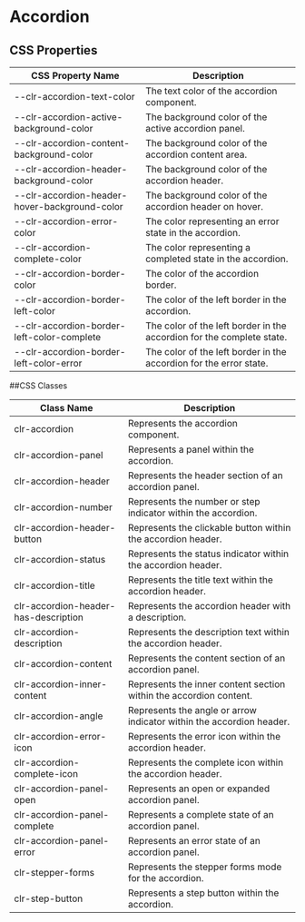 # Accordion

## CSS Properties

| CSS Property Name                             | Description                                                           |
| --------------------------------------------- | --------------------------------------------------------------------- |
| --clr-accordion-text-color                    | The text color of the accordion component.                            |
| --clr-accordion-active-background-color       | The background color of the active accordion panel.                   |
| --clr-accordion-content-background-color      | The background color of the accordion content area.                   |
| --clr-accordion-header-background-color       | The background color of the accordion header.                         |
| --clr-accordion-header-hover-background-color | The background color of the accordion header on hover.                |
| --clr-accordion-error-color                   | The color representing an error state in the accordion.               |
| --clr-accordion-complete-color                | The color representing a completed state in the accordion.            |
| --clr-accordion-border-color                  | The color of the accordion border.                                    |
| --clr-accordion-border-left-color             | The color of the left border in the accordion.                        |
| --clr-accordion-border-left-color-complete    | The color of the left border in the accordion for the complete state. |
| --clr-accordion-border-left-color-error       | The color of the left border in the accordion for the error state.    |

##CSS Classes

| Class Name                           | Description                                                          |
| ------------------------------------ | -------------------------------------------------------------------- |
| clr-accordion                        | Represents the accordion component.                                  |
| clr-accordion-panel                  | Represents a panel within the accordion.                             |
| clr-accordion-header                 | Represents the header section of an accordion panel.                 |
| clr-accordion-number                 | Represents the number or step indicator within the accordion.        |
| clr-accordion-header-button          | Represents the clickable button within the accordion header.         |
| clr-accordion-status                 | Represents the status indicator within the accordion header.         |
| clr-accordion-title                  | Represents the title text within the accordion header.               |
| clr-accordion-header-has-description | Represents the accordion header with a description.                  |
| clr-accordion-description            | Represents the description text within the accordion header.         |
| clr-accordion-content                | Represents the content section of an accordion panel.                |
| clr-accordion-inner-content          | Represents the inner content section within the accordion content.   |
| clr-accordion-angle                  | Represents the angle or arrow indicator within the accordion header. |
| clr-accordion-error-icon             | Represents the error icon within the accordion header.               |
| clr-accordion-complete-icon          | Represents the complete icon within the accordion header.            |
| clr-accordion-panel-open             | Represents an open or expanded accordion panel.                      |
| clr-accordion-panel-complete         | Represents a complete state of an accordion panel.                   |
| clr-accordion-panel-error            | Represents an error state of an accordion panel.                     |
| clr-stepper-forms                    | Represents the stepper forms mode for the accordion.                 |
| clr-step-button                      | Represents a step button within the accordion.                       |
